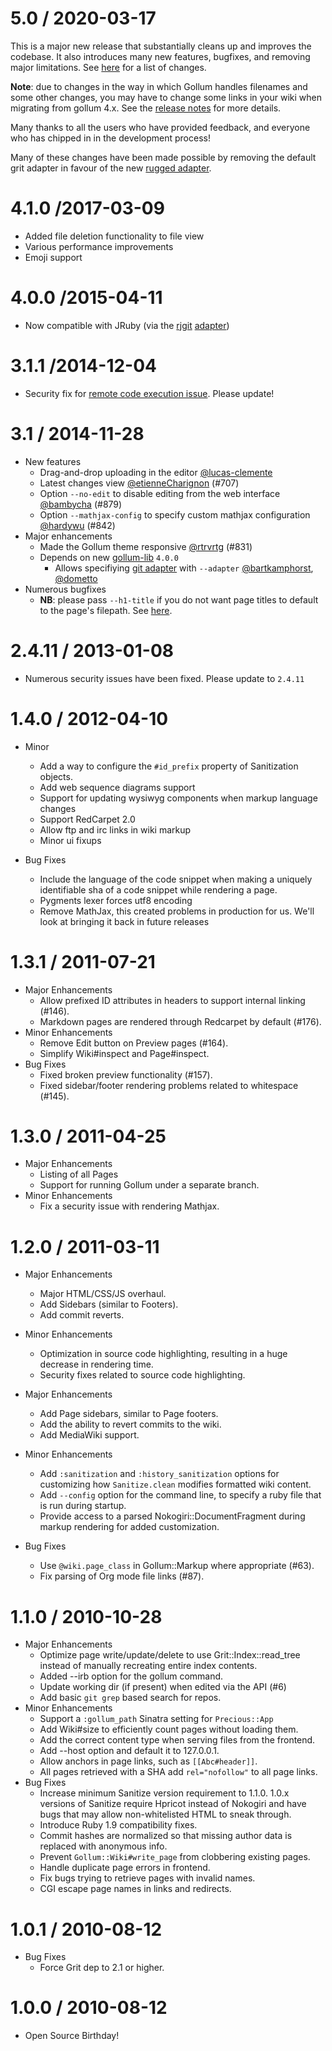 # 5.0 / 2020-03-17

This is a major new release that substantially cleans up and improves the codebase. It also introduces many new features, bugfixes, and removing major limitations. See [here](https://github.com/gollum/gollum/wiki/5.0-release-notes) for a list of changes.

**Note**: due to changes in the way in which Gollum handles filenames and some other changes, you may have to change some links in your wiki when migrating from gollum 4.x. See the [release notes](https://github.com/gollum/gollum/wiki/5.0-release-notes#migrating-your-wiki) for more details.

Many thanks to all the users who have provided feedback, and everyone who has chipped in in the development process!

Many of these changes have been made possible by removing the default grit adapter in favour of the new [rugged adapter](https://github.com/gollum/rugged_adapter).

# 4.1.0 /2017-03-09

* Added file deletion functionality to file view
* Various performance improvements
* Emoji support

# 4.0.0 /2015-04-11

* Now compatible with JRuby (via the [rjgit](https://github.com/repotag/rjgit) [adapter](https://github.com/repotag/gollum-lib_rjgit_adapter))

# 3.1.1 /2014-12-04

* Security fix for [remote code execution issue](https://github.com/gollum/gollum/issues/913). Please update!

# 3.1 / 2014-11-28

* New features
  * Drag-and-drop uploading in the editor [@lucas-clemente](https://github.com/lucas-clemente)
  * Latest changes view [@etienneCharignon](https://github.com/etienneCharignon) (#707)
  * Option `--no-edit` to disable editing from the web interface [@bambycha](https://github.com/bambycha) (#879)
  * Option `--mathjax-config` to specify custom mathjax configuration [@hardywu](https://github.com/hardywu) (#842)
* Major enhancements
  * Made the Gollum theme responsive [@rtrvrtg](https://github.com/rtrvrtg) (#831)
  * Depends on new [gollum-lib](https://github.com/gollum/gollum-lib) `4.0.0`
    * Allows specifiying [git adapter](https://github.com/gollum/gollum/wiki/Git-adapters) with `--adapter` [@bartkamphorst](https://github.com/bartkamphorst), [@dometto](https://github.com/dometto)
* Numerous bugfixes
  * **NB**: please pass `--h1-title` if you do not want page titles to default to the page's filepath. See [here](https://github.com/gollum/gollum/wiki/Page-titles).

# 2.4.11 / 2013-01-08

* Numerous security issues have been fixed. Please update to `2.4.11`

# 1.4.0 / 2012-04-10

* Minor
  * Add a way to configure the `#id_prefix` property of Sanitization
    objects.
  * Add web sequence diagrams support
  * Support for updating wysiwyg components when markup language changes
  * Support RedCarpet 2.0
  * Allow ftp and irc links in wiki markup
  * Minor ui fixups

* Bug Fixes
  * Include the language of the code snippet when making a uniquely
    identifiable sha of a code snippet while rendering a page.
  * Pygments lexer forces utf8 encoding
  * Remove MathJax, this created problems in production for us.
    We'll look at bringing it back in future releases

# 1.3.1 / 2011-07-21

* Major Enhancements
  * Allow prefixed ID attributes in headers to support internal linking
    (#146).
  * Markdown pages are rendered through Redcarpet by default (#176).
* Minor Enhancements
  * Remove Edit button on Preview pages (#164).
  * Simplify Wiki#inspect and Page#inspect.
* Bug Fixes
  * Fixed broken preview functionality (#157).
  * Fixed sidebar/footer rendering problems related to whitespace (#145).

# 1.3.0 / 2011-04-25

* Major Enhancements
  * Listing of all Pages
  * Support for running Gollum under a separate branch.
* Minor Enhancements
  * Fix a security issue with rendering Mathjax.

# 1.2.0 / 2011-03-11

* Major Enhancements
  * Major HTML/CSS/JS overhaul.
  * Add Sidebars (similar to Footers).
  * Add commit reverts.
* Minor Enhancements
  * Optimization in source code highlighting, resulting in a huge
    decrease in rendering time.
  * Security fixes related to source code highlighting.

* Major Enhancements
  * Add Page sidebars, similar to Page footers.
  * Add the ability to revert commits to the wiki.
  * Add MediaWiki support.
* Minor Enhancements
  * Add `:sanitization` and `:history_sanitization` options for customizing
    how `Sanitize.clean` modifies formatted wiki content.
  * Add `--config` option for the command line, to specify a ruby file that is
    run during startup.
  * Provide access to a parsed Nokogiri::DocumentFragment during markup
    rendering for added customization.
* Bug Fixes
  * Use `@wiki.page_class` in Gollum::Markup where appropriate (#63).
  * Fix parsing of Org mode file links (#87).

# 1.1.0 / 2010-10-28

* Major Enhancements
  * Optimize page write/update/delete to use Grit::Index::read_tree instead
    of manually recreating entire index contents.
  * Added --irb option for the gollum command.
  * Update working dir (if present) when edited via the API (#6)
  * Add basic `git grep` based search for repos.
* Minor Enhancements
  * Support a `:gollum_path` Sinatra setting for `Precious::App`
  * Add Wiki#size to efficiently count pages without loading them.
  * Add the correct content type when serving files from the frontend.
  * Add --host option and default it to 127.0.0.1.
  * Allow anchors in page links, such as `[[Abc#header]]`.
  * All pages retrieved with a SHA add `rel="nofollow"` to all
    page links.
* Bug Fixes
  * Increase minimum Sanitize version requirement to 1.1.0.
    1.0.x versions of Sanitize require Hpricot instead of Nokogiri
    and have bugs that may allow non-whitelisted HTML to sneak
    through.
  * Introduce Ruby 1.9 compatibility fixes.
  * Commit hashes are normalized so that missing author data is replaced with
    anonymous info.
  * Prevent `Gollum::Wiki#write_page` from clobbering existing pages.
  * Handle duplicate page errors in frontend.
  * Fix bugs trying to retrieve pages with invalid names.
  * CGI escape page names in links and redirects.

# 1.0.1 / 2010-08-12

* Bug Fixes
  * Force Grit dep to 2.1 or higher.

# 1.0.0 / 2010-08-12

* Open Source Birthday!
